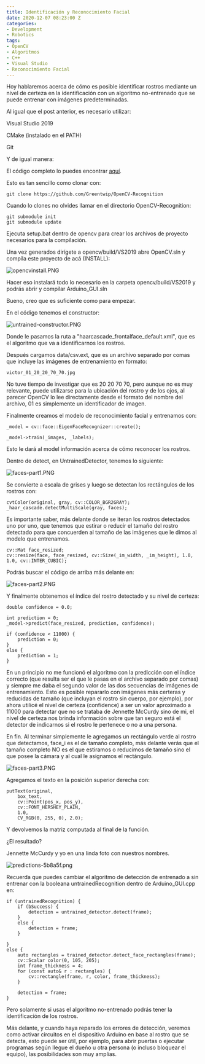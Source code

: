 ```yaml
---
title: Identificación y Reconocimiento Facial
date: 2020-12-07 08:23:00 Z
categories:
- Development
- Robotics
tags:
- OpenCV
- Algoritmos
- C++
- Visual Studio
- Reconocimiento Facial
---
```


Hoy hablaremos acerca de cómo es posible identificar rostros mediante un nivel de certeza en la identificación con un algoritmo no-entrenado que se puede entrenar con imágenes predeterminadas.

Al igual que el post anterior, es necesario utilizar:

Visual Studio 2019

CMake (instalado en el PATH)

Git

Y de igual manera:

El código completo lo puedes encontrar [aquí](https://github.com/Greentwip/OpenCV-Recognition/).

Esto es tan sencillo como clonar con:

```
git clone https://github.com/Greentwip/OpenCV-Recognition
```

Cuando lo clones no olvides llamar en el directorio OpenCV-Recognition:

```
git submodule init
git submodule update
```

Ejecuta setup.bat dentro de opencv para crear los archivos de proyecto necesarios para la compilación.

Una vez generados dirígete a opencv/build/VS2019 abre OpenCV.sln y compila este proyecto de acá (INSTALL):

![opencvinstall.PNG](/uploads/opencvinstall.PNG)

Hacer eso instalará todo lo necesario en la carpeta opencv/build/VS2019 y podrás abrir y compilar Arduino_GUI.sln

Bueno, creo que es suficiente como para empezar.

En el código tenemos el constructor:

![untrained-constructor.PNG](/uploads/untrained-constructor.PNG)

Donde le pasamos la ruta a "haarcascade_frontalface_default.xml", que es el algoritmo que va a identificarnos los rostros.

Después cargamos data/csv.ext, que es un archivo separado por comas que incluye las imágenes de entrenamiento en formato:

```
victor_01_20_20_70_70.jpg
```

No tuve tiempo de investigar que es 20 20 70 70, pero aunque no es muy relevante, puede utilizarse para la ubicación del rostro y de los ojos, al parecer OpenCV lo lee directamente desde el formato del nombre del archivo, 01 es simplemente un identificador de imagen.

Finalmente creamos el modelo de reconocimiento facial y entrenamos con:

```
_model = cv::face::EigenFaceRecognizer::create();

_model->train(_images, _labels);

```

Esto le dará al model información acerca de cómo reconocer los rostros.

Dentro de detect, en UntrainedDetector, tenemos lo siguiente:

![faces-part1.PNG](/uploads/faces-part1.PNG)

Se convierte a escala de grises y luego se detectan los rectángulos de los rostros con:

```
cvtColor(original, gray, cv::COLOR_BGR2GRAY);
_haar_cascade.detectMultiScale(gray, faces);
```

Es importante saber, más delante donde se iteran los rostros detectados uno por uno, que tenemos que estirar o reducir el tamaño del rostro detectado para que concuerden al tamaño de las imágenes que le dimos al modelo que entrenamos.

```
cv::Mat face_resized;
cv::resize(face, face_resized, cv::Size(_im_width, _im_height), 1.0, 1.0, cv::INTER_CUBIC);
```

Podrás buscar el código de arriba más delante en:

![faces-part2.PNG](/uploads/faces-part2.PNG)

Y finalmente obtenemos el índice del rostro detectado y su nivel de certeza:

```
double confidence = 0.0;

int prediction = 0;
_model->predict(face_resized, prediction, confidence);

if (confidence < 11000) {
	prediction = 0;
}
else {
	prediction = 1;
}
```

En un principio no me funcionó el algoritmo con la predicción con el índice correcto (que resulta ser el que le pasas en el archivo separado por comas) y siempre me daba el segundo valor de las dos secuencias de imágenes de entrenamiento. Esto es posible repararlo con imágenes más certeras y reducidas de tamaño (que incluyan el rostro sin cuerpo, por ejemplo), por ahora utilicé el nivel de certeza (confidence) a ser un valor aproximado a 11000 para detectar que no se trataba de Jennette McCurdy sino de mi, el nivel de certeza nos brinda información sobre que tan seguro está el detector de indicarnos si el rostro le pertenece o no a una persona.

En fin. Al terminar simplemente le agregamos un rectángulo verde al rostro que detectamos, face_i es el de tamaño completo, más delante verás que el tamaño completo NO es el que estiramos o reducimos de tamaño sino el que posee la cámara y al cual le asignamos el rectángulo.

![faces-part3.PNG](/uploads/faces-part3.PNG)

Agregamos el texto en la posición superior derecha con:

```
putText(original,
	box_text,
	cv::Point(pos_x, pos_y),
	cv::FONT_HERSHEY_PLAIN,
	1.0,
	CV_RGB(0, 255, 0), 2.0);
```

Y devolvemos la matriz computada al final de la función.

¿El resultado? 

Jennette McCurdy y yo en una linda foto con nuestros nombres.

![predictions-5b8a5f.png](/uploads/predictions-5b8a5f.png)

Recuerda que puedes cambiar el algoritmo de detección de entrenado a sin entrenar con la booleana untrainedRecognition dentro de Arduino_GUI.cpp en:

```
if (untrainedRecognition) {
	if (bSuccess) {
		detection = untrained_detector.detect(frame);
	}
	else {
		detection = frame;
	}

}
else {
	auto rectangles = trained_detector.detect_face_rectangles(frame);
	cv::Scalar color(0, 105, 205);
	int frame_thickness = 4;
	for (const auto& r : rectangles) {
		cv::rectangle(frame, r, color, frame_thickness);
	}

	detection = frame;
}
```

Pero solamente si usas el algoritmo no-entrenado podrás tener la identificación de los rostros.

Más delante, y cuando haya reparado los errores de detección, veremos como activar circuitos en el dispositivo Arduino en base al rostro que se detecta, esto puede ser útil, por ejemplo, para abrir puertas o ejecutar programas según llegue el dueño u otra persona (o incluso bloquear el equipo), las posibilidades son muy amplias.




